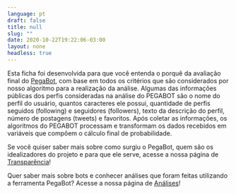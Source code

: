 ```yaml
---
language: pt
draft: false
title: null
slug: ""
date: 2020-10-22T19:22:06-03:00
layout: none
headless: true
---
```

Esta ficha foi desenvolvida para que você entenda o porquê da avaliação final do
[PegaBot](/), com base em todos os critérios que são considerados por nosso algoritmo
para a realização da análise. Algumas das informações públicas dos perfis consideradas na análise do PEGABOT são o nome do perfil do usuário, quantos caracteres ele possui, quantidade de perfis seguidos (following) e seguidores (followers), texto da descrição do perfil, número de postagens (tweets) e favoritos. Após coletar as informações, os algoritmos do PEGABOT processam e transformam os dados recebidos em variáveis que compõem o cálculo final de probabilidade.

Se você quiser saber mais sobre como surgiu o PegaBot, quem são os idealizadores
do projeto e para que ele serve, acesse a nossa página de [Transparência](/transparencia)!

Quer saber mais sobre bots e conhecer análises que foram feitas utilizando a ferramenta PegaBot? Acesse a nossa página de [Análises](/analise)!

